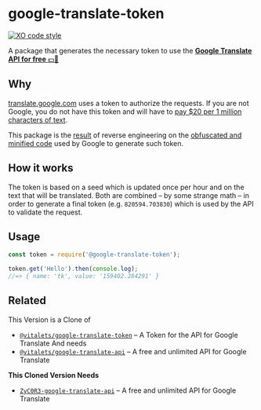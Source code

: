 # google-translate-token
[![XO code style](https://img.shields.io/badge/code_style-XO-5ed9c7.svg)](https://github.com/sindresorhus/xo)

A package that generates the necessary token to use the [**Google Translate API for free** :dollar::no_entry_sign:](https://github.com/matheuss/google-translate-api)

## Why

[translate.google.com](https://translate.google.com) uses a token to authorize the requests. If you are not Google, you do not have this token and will have to [pay $20 per 1 million characters of text](https://cloud.google.com/translate/v2/pricing).

This package is the [result](https://github.com/vitalets/google-translate-token/blob/master/index.js#L12-110) of reverse engineering on the [obfuscated and minified code](https://translate.google.com/translate/releases/twsfe_w_20160620_RC00/r/js/desktop_module_main.js) used by Google to generate such token.

## How it works

The token is based on a seed which is updated once per hour and on the text that will be translated. Both are combined – by some strange math – in order to generate a final token (e.g. `820594.703830`) which is used by the API to validate the request.

## Usage

``` js
const token = require('@google-translate-token');

token.get('Hello').then(console.log);
//=> { name: 'tk', value: '159402.284291' }
```

## Related

This Version is a Clone of
- [`@vitalets/google-translate-token`](https://github.com/vitalets/google-translate-token) – A Token for the API for Google Translate
And needs
- [`@vitalets/google-translate-api`](https://github.com/vitalets/google-translate-api) – A free and unlimited API for Google Translate

**This Cloned Version Needs**

- [`ZyC0R3-google-translate-api`](https://github.com/ZyC0R3/google-translate-api) – A free and unlimited API for Google Translate
